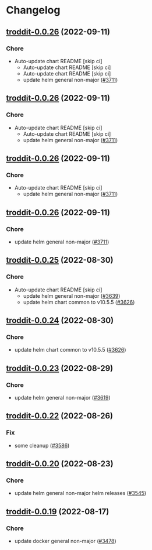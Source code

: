 # Changelog



## [troddit-0.0.26](https://github.com/truecharts/charts/compare/troddit-0.0.25...troddit-0.0.26) (2022-09-11)

### Chore

- Auto-update chart README [skip ci]
  - Auto-update chart README [skip ci]
  - Auto-update chart README [skip ci]
  - update helm general non-major ([#3711](https://github.com/truecharts/charts/issues/3711))




## [troddit-0.0.26](https://github.com/truecharts/charts/compare/troddit-0.0.25...troddit-0.0.26) (2022-09-11)

### Chore

- Auto-update chart README [skip ci]
  - Auto-update chart README [skip ci]
  - update helm general non-major ([#3711](https://github.com/truecharts/charts/issues/3711))




## [troddit-0.0.26](https://github.com/truecharts/charts/compare/troddit-0.0.25...troddit-0.0.26) (2022-09-11)

### Chore

- Auto-update chart README [skip ci]
  - update helm general non-major ([#3711](https://github.com/truecharts/charts/issues/3711))




## [troddit-0.0.26](https://github.com/truecharts/charts/compare/troddit-0.0.25...troddit-0.0.26) (2022-09-11)

### Chore

- update helm general non-major ([#3711](https://github.com/truecharts/charts/issues/3711))




## [troddit-0.0.25](https://github.com/truecharts/charts/compare/troddit-0.0.23...troddit-0.0.25) (2022-08-30)

### Chore

- Auto-update chart README [skip ci]
  - update helm general non-major ([#3639](https://github.com/truecharts/charts/issues/3639))
  - update helm chart common to v10.5.5 ([#3626](https://github.com/truecharts/charts/issues/3626))




## [troddit-0.0.24](https://github.com/truecharts/charts/compare/troddit-0.0.23...troddit-0.0.24) (2022-08-30)

### Chore

- update helm chart common to v10.5.5 ([#3626](https://github.com/truecharts/charts/issues/3626))




## [troddit-0.0.23](https://github.com/truecharts/charts/compare/troddit-0.0.22...troddit-0.0.23) (2022-08-29)

### Chore

- update helm general non-major ([#3619](https://github.com/truecharts/charts/issues/3619))




## [troddit-0.0.22](https://github.com/truecharts/charts/compare/troddit-0.0.20...troddit-0.0.22) (2022-08-26)

### Fix

- some cleanup ([#3586](https://github.com/truecharts/charts/issues/3586))




## [troddit-0.0.20](https://github.com/truecharts/charts/compare/troddit-0.0.19...troddit-0.0.20) (2022-08-23)

### Chore

- update helm general non-major helm releases ([#3545](https://github.com/truecharts/charts/issues/3545))




## [troddit-0.0.19](https://github.com/truecharts/charts/compare/troddit-0.0.18...troddit-0.0.19) (2022-08-17)

### Chore

- update docker general non-major ([#3478](https://github.com/truecharts/charts/issues/3478))

